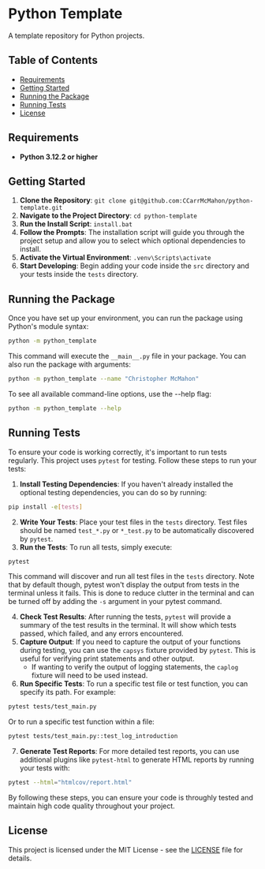 # Python Template

A template repository for Python projects.

## Table of Contents

-   [Requirements](#requirements)
-   [Getting Started](#getting-started)
-   [Running the Package](#running-the-package)
-   [Running Tests](#running-tests)
-   [License](#license)

## Requirements

-   **Python 3.12.2 or higher**

## Getting Started

1.  **Clone the Repository**: `git clone git@github.com:CCarrMcMahon/python-template.git`
2.  **Navigate to the Project Directory**: `cd python-template`
3.  **Run the Install Script**: `install.bat`
4.  **Follow the Prompts**: The installation script will guide you through the project setup and allow you to select which optional dependencies to install.
5.  **Activate the Virtual Environment**: `.venv\Scripts\activate`
6.  **Start Developing**: Begin adding your code inside the `src` directory and your tests inside the `tests` directory.

## Running the Package

Once you have set up your environment, you can run the package using Python's module syntax:

```sh
python -m python_template
```

This command will execute the `__main__.py` file in your package. You can also run the package with arguments:

```sh
python -m python_template --name "Christopher McMahon"
```

To see all available command-line options, use the --help flag:

```sh
python -m python_template --help
```

## Running Tests

To ensure your code is working correctly, it's important to run tests regularly. This project uses `pytest` for testing. Follow these steps to run your tests:

1.  **Install Testing Dependencies**: If you haven't already installed the optional testing dependencies, you can do so by running:

```sh
pip install -e[tests]
```

2.  **Write Your Tests**: Place your test files in the `tests` directory. Test files should be named `test_*.py` or `*_test.py` to be automatically discovered by `pytest`.
3.  **Run the Tests**: To run all tests, simply execute:

```sh
pytest
```

This command will discover and run all test files in the `tests` directory. Note that by default though, pytest won't display the output from tests in the terminal unless it fails. This is done to reduce clutter in the terminal and can be turned off by adding the `-s` argument in your pytest command.

4.  **Check Test Results**: After running the tests, `pytest` will provide a summary of the test results in the terminal. It will show which tests passed, which failed, and any errors encountered.
5.  **Capture Output**: If you need to capture the output of your functions during testing, you can use the `capsys` fixture provided by `pytest`. This is useful for verifying print statements and other output.
    -   If wanting to verify the output of logging statements, the `caplog` fixture will need to be used instead.
6.  **Run Specific Tests**: To run a specific test file or test function, you can specify its path. For example:

```sh
pytest tests/test_main.py
```

Or to run a specific test function within a file:

```sh
pytest tests/test_main.py::test_log_introduction
```

7.  **Generate Test Reports**: For more detailed test reports, you can use additional plugins like `pytest-html` to generate HTML reports by running your tests with:

```sh
pytest --html="htmlcov/report.html"
```

By following these steps, you can ensure your code is throughly tested and maintain high code quality throughout your project.

## License

This project is licensed under the MIT License - see the [LICENSE](LICENSE) file for details.
